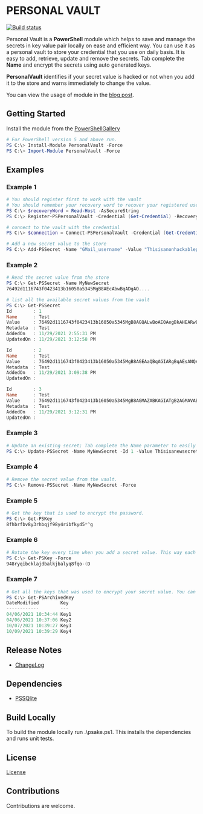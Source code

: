 # PERSONAL VAULT

[![Build status](https://dev.azure.com/harishkarthic/PersonalVault/_apis/build/status/PersonalVault-CI)](https://dev.azure.com/harishkarthic/PersonalVault/_build/latest?definitionId=21)

Personal Vault is a **PowerShell** module which helps to save and manage the secrets in key value pair locally on ease and efficient way. You can use it as a personal vault to store your credential that you use on daily basis. It is easy to add, retrieve, update and remove the secrets. Tab complete the **Name** and encrypt the secrets using auto generated keys.

**PersonalVault** identifies if your secret value is hacked or not when you add it to the store and warns immediately to change the value.

You can view the usage of module in the [blog post](https://hkarthik7.github.io/powershell/2021/10/08/PersonalVault.html).

## Getting Started

Install the module from the [PowerShellGallery](https://www.powershellgallery.com/packages/PersonalVault/2.0.1)

```powershell
# For PowerShell version 5 and above run.
PS C:\> Install-Module PersonalVault -Force
PS C:\> Import-Module PersonalVault -Force
```

## Examples

### Example 1

```powershell
# You should register first to work with the vault
# You should remember your recovery word to recover your registered username and password
PS C:\> $recoveryWord = Read-Host -AsSecureString
PS C:\> Register-PSPersonalVault -Credential (Get-Credential) -RecoveryWord $recoveryWord

# connect to the vault with the credential
PS C:\> $connection = Connect-PSPersonalVault -Credential (Get-Credential)

# Add a new secret value to the store
PS C:\> Add-PSSecret -Name "GMail_username" -Value "Thisisanonhackablepassword@2021" -Metadata "My personal gmail account."
```

### Example 2

```powershell
# Read the secret value from the store
PS C:\> Get-PSSecret -Name MyNewSecret
76492d1116743f0423413b16050a5345MgB8AEcAbwBqADgAO....

# list all the available secret values from the vault
PS C:\> Get-PSSecret
Id        : 1
Name      : Test
Value     : 76492d1116743f0423413b16050a5345MgB8AGQALwBoAE0AegBkAHEARwBDADEAOQByADcAdgB4AEEALwBZAE4AawA4AHcAPQA9AH...
Metadata  : Test
AddedOn   : 11/29/2021 2:55:31 PM
UpdatedOn : 11/29/2021 3:12:58 PM

Id        : 2
Name      : Test
Value     : 76492d1116743f0423413b16050a5345MgB8AGEAaQBqAGIARgBqAEsANQA5AEsAVAA4AEkAaQBjAG8AMgA0ADIANAAwAFEAPQA9AHw...
Metadata  : Test
AddedOn   : 11/29/2021 3:09:38 PM
UpdatedOn :

Id        : 3
Name      : Test
Value     : 76492d1116743f0423413b16050a5345MgB8AGMAZABKAGIATgB2AGMAVABkAEEAawBUAGUAMQBPAGcAYgA4AHYAbQBQAEEAPQA9AHwA...
Metadata  : Test
AddedOn   : 11/29/2021 3:12:31 PM
UpdatedOn :
```

### Example 3

```powershell
# Update an existing secret; Tab complete the Name parameter to easily find the Name to update it's corresponding value.
PS C:\> Update-PSSecret -Name MyNewSecret -Id 1 -Value Thisisanewsecretpassword -Force
```

### Example 4

```powershell
# Remove the secret value from the vault.
PS C:\> Remove-PSSecret -Name MyNewSecret -Force
```

### Example 5

```powershell
# Get the key that is used to encrypt the password.
PS C:\> Get-PSKey
8fhbrfbv8y3rhbqjf98y4ribfkyd5*^g
```

### Example 6

```powershell
# Rotate the key every time when you add a secret value. This way each of your secret value will be encrypted with a new key.
PS C:\> Get-PSKey -Force
948ryqibcklajdbalkjbalyq8fqo-(D
```

### Example 7

```powershell
# Get all the keys that was used to encrypt your secret value. You can only decrypt the value using the same key.
PS C:\> Get-PSArchivedKey
DateModified        Key
------------        ---
04/06/2021 10:34:44 Key1
04/06/2021 10:37:06 Key2
10/07/2021 10:39:27 Key3
10/09/2021 10:39:29 Key4
```

## Release Notes

- [ChangeLog](https://github.com/hkarthik7/PersonalVault/blob/master/CHANGELOG.md)

## Dependencies

- [PSSQlite](https://www.powershellgallery.com/packages/PSSQLite/1.1.0)

## Build Locally

To build the module locally run .\psake.ps1. This installs the dependencies and runs unit tests.

## License

[License](https://github.com/hkarthik7/PersonalVault/blob/master/License)

## Contributions

Contributions are welcome.
